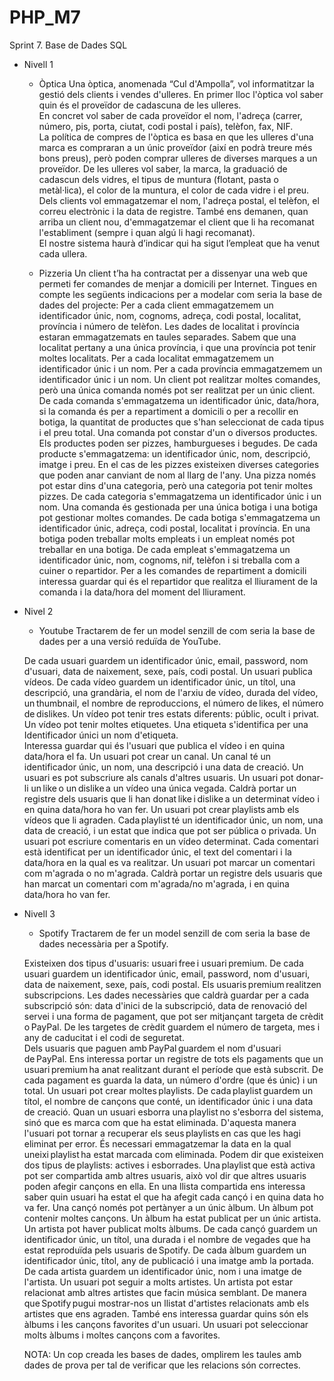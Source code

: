 # PHP_M7
Sprint 7. Base de Dades SQL



- Nivell 1
    - Òptica
    Una òptica, anomenada “Cul d'Ampolla”, vol informatitzar la gestió dels clients i vendes d'ulleres. En primer lloc l'òptica vol saber quin és el proveïdor de cadascuna de les ulleres.  
    En concret vol saber de cada proveïdor el nom, l'adreça (carrer, número, pis, porta, ciutat, codi postal i país), telèfon, fax, NIF.   
    La política de compres de l'òptica es basa en que les ulleres d'una marca es compraran a un únic proveïdor (així en podrà treure més bons preus), però poden comprar ulleres de diverses marques a un proveïdor. De les ulleres vol saber, la marca, la graduació de cadascun dels vidres, el tipus de muntura (flotant, pasta o metàl·lica), el color de la muntura, el color de cada vidre i el preu.  
    Dels clients vol emmagatzemar el nom, l'adreça postal, el telèfon, el correu electrònic i la data de registre. També ens demanen, quan arriba un client nou, d'emmagatzemar el client que li ha recomanat l'establiment (sempre i quan algú li hagi recomanat).  
    El nostre sistema haurà d’indicar qui ha sigut l’empleat que ha venut cada ullera.  

    - Pizzeria
    Un client t’ha ha contractat per a dissenyar una web que permeti fer comandes de menjar a domicili per Internet. Tingues en compte les següents indicacions per a modelar com seria la base de dades del projecte: 
    Per a cada client emmagatzemem un identificador únic, nom, cognoms, adreça, codi postal, localitat, província i número de telèfon. 
    Les dades de localitat i província estaran emmagatzemats en taules separades. Sabem que una localitat pertany a una única província, i que una província pot tenir moltes localitats. 
    Per a cada localitat emmagatzemem un identificador únic i un nom. Per a cada província emmagatzemem un identificador únic i un nom. 
    Un client pot realitzar moltes comandes, però una única comanda només pot ser realitzat per un únic client. De cada comanda s'emmagatzema un identificador únic, data/hora, si la comanda és per a repartiment a domicili o per a recollir en botiga, la quantitat de productes que s'han seleccionat de cada tipus i el preu total. 
    Una comanda pot constar d'un o diversos productes. Els productes poden ser pizzes, hamburgueses i begudes. De cada producte s'emmagatzema: un identificador únic, nom, descripció, imatge i preu. 
    En el cas de les pizzes existeixen diverses categories que poden anar canviant de nom al llarg de l'any. Una pizza només pot estar dins d'una categoria, però una categoria pot tenir moltes pizzes. De cada categoria s'emmagatzema un identificador únic i un nom. 
    Una comanda és gestionada per una única botiga i una botiga pot gestionar moltes comandes. De cada botiga s'emmagatzema un identificador únic, adreça, codi postal, localitat i província. 
    En una botiga poden treballar molts empleats i un empleat només pot treballar en una botiga. De cada empleat s'emmagatzema un identificador únic, nom, cognoms, nif, telèfon i si treballa com a cuiner o repartidor. 
    Per a les comandes de repartiment a domicili interessa guardar qui és el repartidor que realitza el lliurament de la comanda i la data/hora del moment del lliurament.

- Nivel 2 
    - Youtube
    Tractarem de fer un model senzill de com seria la base de dades per a una versió reduïda de YouTube. 

    De cada usuari guardem un identificador únic, email, password, nom d'usuari, data de naixement, sexe, país, codi postal. 
    Un usuari publica vídeos. 
    De cada vídeo guardem un identificador únic, un títol, una descripció, una grandària, el nom de l'arxiu de vídeo, durada del vídeo, un thumbnail, el nombre de reproduccions, el número de likes, el número de dislikes. 
    Un vídeo pot tenir tres estats diferents: públic, ocult i privat. 
    Un vídeo pot tenir moltes etiquetes. Una etiqueta s'identifica per una Identificador únici un nom d'etiqueta.     
    Interessa guardar qui és l'usuari que publica el vídeo i en quina data/hora el fa. 
    Un usuari pot crear un canal. Un canal té un identificador únic, un nom, una descripció i una data de creació. 
    Un usuari es pot subscriure als canals d'altres usuaris. 
    Un usuari pot donar-li un like o un dislike a un vídeo una única vegada. Caldrà portar un registre dels usuaris que li han donat like i dislike a un determinat vídeo i en quina data/hora ho van fer. 
    Un usuari pot crear playlists amb els vídeos que li agraden. Cada playlist té un identificador únic, un nom, una data de creació, i un estat que indica que pot ser pública o privada. 
    Un usuari pot escriure comentaris en un vídeo determinat. Cada comentari està identificat per un identificador únic, el text del comentari i la data/hora en la qual es va realitzar. 
    Un usuari pot marcar un comentari com m'agrada o no m'agrada. Caldrà portar un registre dels usuaris que han marcat un comentari com m'agrada/no m'agrada, i en quina data/hora ho van fer.     

- Nivell 3
    - Spotify
    Tractarem de fer un model senzill de com seria la base de dades necessària per a Spotify. 

    Existeixen dos tipus d'usuaris: usuari free i usuari premium. 
    De cada usuari guardem un identificador únic, email, password, nom d'usuari, data de naixement, sexe, país, codi postal. 
    Els usuaris premium realitzen subscripcions. Les dades necessàries que caldrà guardar per a cada subscripció són: data d'inici de la subscripció, data de renovació del servei i una forma de pagament, que pot ser mitjançant targeta de crèdit o PayPal. 
    De les targetes de crèdit guardem el número de targeta, mes i any de caducitat i el codi de seguretat.  
    Dels usuaris que paguen amb PayPal guardem el nom d'usuari de PayPal. 
    Ens interessa portar un registre de tots els pagaments que un usuari premium ha anat realitzant durant el període que està subscrit. De cada pagament es guarda la data, un número d'ordre (que és únic) i un total. 
    Un usuari pot crear moltes playlists. De cada playlist guardem un títol, el nombre de cançons que conté, un identificador únic i una data de creació. 
    Quan un usuari esborra una playlist no s'esborra del sistema, sinó que es marca com que ha estat eliminada. D'aquesta manera l'usuari pot tornar a recuperar els seus playlists en cas que les hagi eliminat per error. És necessari emmagatzemar la data en la qual uneixi playlist ha estat marcada com eliminada. 
    Podem dir que existeixen dos tipus de playlists: actives i esborrades. 
    Una playlist que està activa pot ser compartida amb altres usuaris, això vol dir que altres usuaris poden afegir cançons en ella. En una llista compartida ens interessa saber quin usuari ha estat el que ha afegit cada cançó i en quina data ho va fer. 
    Una cançó només pot pertànyer a un únic àlbum. Un àlbum pot contenir moltes cançons. Un àlbum ha estat publicat per un únic artista. Un artista pot haver publicat molts àlbums. 
    De cada cançó guardem un identificador únic, un títol, una durada i el nombre de vegades que ha estat reproduïda pels usuaris de Spotify. 
    De cada àlbum guardem un identificador únic, títol, any de publicació i una imatge amb la portada. 
    De cada artista guardem un identificador únic, nom i una imatge de l'artista. 
    Un usuari pot seguir a molts artistes. 
    Un artista pot estar relacionat amb altres artistes que facin música semblant. De manera que Spotify pugui mostrar-nos un llistat d'artistes relacionats amb els artistes que ens agraden. 
    També ens interessa guardar quins són els àlbums i les cançons favorites d'un usuari. Un usuari pot seleccionar molts àlbums i moltes cançons com a favorites. 

    NOTA: Un cop creada les bases de dades, omplirem les taules amb dades de prova per tal de verificar que les relacions són correctes.
